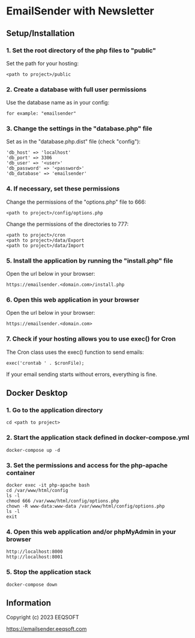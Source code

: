 # EmailSender with Newsletter

## Setup/Installation

### 1. Set the root directory of the php files to "public"

Set the path for your hosting:

```
<path to project>/public
```

### 2. Create a database with full user permissions

Use the database name as in your config:

```
for example: "emailsender"
```

### 3. Change the settings in the "database.php" file

Set as in the "database.php.dist" file (check "config"):

```
'db_host' => 'localhost'
'db_port' => 3306
'db_user' => '<user>'
'db_password' => '<password>'
'db_database' => 'emailsender'
```

### 4. If necessary, set these permissions

Change the permissions of the "options.php" file to 666:

```
<path to project>/config/options.php
```

Change the permissions of the directories to 777:

```
<path to project>/cron
<path to project>/data/Export
<path to project>/data/Import
```

### 5. Install the application by running the "install.php" file

Open the url below in your browser:

```
https://emailsender.<domain.com>/install.php
```

### 6. Open this web application in your browser

Open the url below in your browser:

```
https://emailsender.<domain.com>
```

### 7. Check if your hosting allows you to use exec() for Cron

The Cron class uses the exec() function to send emails:

```
exec('crontab ' . $cronFile);
```

If your email sending starts without errors, everything is fine.

## Docker Desktop

### 1. Go to the application directory

```
cd <path to project>
```

### 2. Start the application stack defined in docker-compose.yml

```
docker-compose up -d
```

### 3. Set the permissions and access for the php-apache container

```
docker exec -it php-apache bash
cd /var/www/html/config
ls -l
chmod 666 /var/www/html/config/options.php
chown -R www-data:www-data /var/www/html/config/options.php
ls -l
exit
```

### 4. Open this web application and/or phpMyAdmin in your browser

```
http://localhost:8000
http://localhost:8001
```

### 5. Stop the application stack

```
docker-compose down
```

## Information

Copyright (c) 2023 EEQSOFT

https://emailsender.eeqsoft.com
